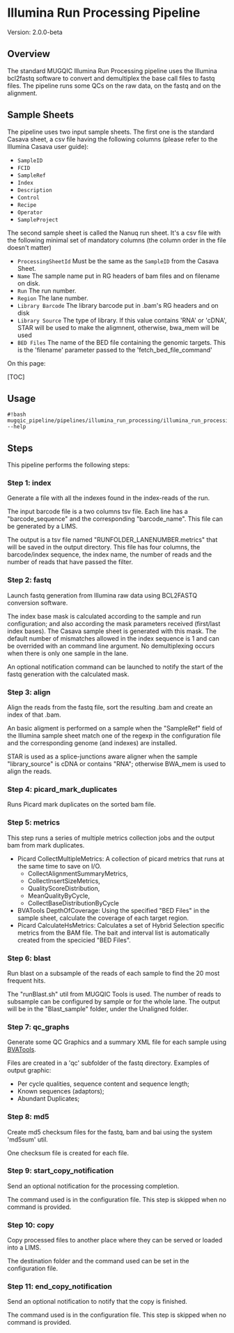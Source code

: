 # Illumina Run Processing Pipeline


Version: 2.0.0-beta


## Overview


The standard MUGQIC Illumina Run Processing pipeline uses the Illumina bcl2fastq
software to convert and demultiplex the base call files to fastq files. The
pipeline runs some QCs on the raw data, on the fastq and on the alignment.

## Sample Sheets
The pipeline uses two input sample sheets. The first one is the standard Casava
sheet, a csv file having the following columns (please refer to the Illumina
Casava user guide):

- `SampleID`
- `FCID`
- `SampleRef`
- `Index`
- `Description`
- `Control`
- `Recipe`
- `Operator`
- `SampleProject`

The second sample sheet is called the Nanuq run sheet. It's a csv file with the
following minimal set of mandatory columns (the column order in the file doesn't
matter)

- `ProcessingSheetId` Must be the same as the `SampleID` from the Casava Sheet.
- `Name` The sample name put in RG headers of bam files and on filename on disk.
- `Run` The run number.
- `Region` The lane number.
- `Library Barcode` The library barcode put in .bam's RG headers and on disk
- `Library Source` The type of library. If this value contains 'RNA' or 'cDNA',
STAR will be used to make the aligmnent, otherwise, bwa\_mem will be used
- `BED Files` The name of the BED file containing the genomic targets. This is
the 'filename' parameter passed to the 'fetch\_bed\_file\_command'


On this page:

[TOC]


## Usage
```
#!bash
mugqic_pipeline/pipelines/illumina_run_processing/illumina_run_processing.py --help
```


## Steps

 This pipeline performs the following steps:


### Step 1: index


Generate a file with all the indexes found in the index-reads of the run.

The input barcode file is a two columns tsv file. Each line has a
"barcode\_sequence" and the corresponding "barcode\_name". This file can be
generated by a LIMS.

The output is a tsv file named "RUNFOLDER\_LANENUMBER.metrics" that will be
saved in the output directory. This file has four columns, the barcode/index
sequence, the index name, the number of reads and the number of reads that have
passed the filter.


### Step 2: fastq


Launch fastq generation from Illumina raw data using BCL2FASTQ conversion
software.

The index base mask is calculated according to the sample and run configuration;
and also according the mask parameters received (first/last index bases). The
Casava sample sheet is generated with this mask. The default number of
mismatches allowed in the index sequence is 1 and can be overrided with an
command line argument. No demultiplexing occurs when there is only one sample in
the lane.

An optional notification command can be launched to notify the start of the
fastq generation with the calculated mask.


### Step 3: align


Align the reads from the fastq file, sort the resulting .bam and create an index
of that .bam.

An basic aligment is performed on a sample when the "SampleRef" field of the
Illumina sample sheet match one of the regexp in the configuration file and the
corresponding genome (and indexes) are installed.

STAR is used as a splice-junctions aware aligner when the sample
"library\_source" is cDNA or contains "RNA"; otherwise BWA\_mem is used to align 
the reads.


### Step 4: picard\_mark\_duplicates


Runs Picard mark duplicates on the sorted bam file.


### Step 5: metrics


This step runs a series of multiple metrics collection jobs and the output bam
from mark duplicates.

- Picard CollectMultipleMetrics: A collection of picard metrics that runs at the
same time to save on I/O.
    - CollectAlignmentSummaryMetrics,
    - CollectInsertSizeMetrics,
    - QualityScoreDistribution,
    - MeanQualityByCycle,
    - CollectBaseDistributionByCycle
- BVATools DepthOfCoverage: Using the specified "BED Files" in the sample sheet,
calculate the coverage of each target region.
- Picard CalculateHsMetrics: Calculates a set of Hybrid Selection specific
metrics from the BAM file. The bait and interval list is automatically created
from the specicied "BED Files".


### Step 6: blast


Run blast on a subsample of the reads of each sample to find the 20 most
frequent hits.

The "runBlast.sh" util from MUGQIC Tools is used. The number of reads to
subsample can be configured by sample or for the whole lane. The output will be
in the "Blast\_sample" folder, under the Unaligned folder.


### Step 7: qc\_graphs


Generate some QC Graphics and a summary XML file for each sample using 
[BVATools](https://bitbucket.org/mugqic/bvatools/).

Files are created in a 'qc' subfolder of the fastq directory. Examples of
output graphic:

- Per cycle qualities, sequence content and sequence length;
- Known sequences (adaptors);
- Abundant Duplicates;


### Step 8: md5


Create md5 checksum files for the fastq, bam and bai using the system 'md5sum'
util.

One checksum file is created for each file.


### Step 9: start\_copy\_notification


Send an optional notification for the processing completion.

The command used is in the configuration file. This step is skipped when no
command is provided.


### Step 10: copy


Copy processed files to another place where they can be served or loaded into a
LIMS.

The destination folder and the command used can be set in the configuration
file.


### Step 11: end\_copy\_notification


Send an optional notification to notify that the copy is finished.

The command used is in the configuration file. This step is skipped when no
command is provided.


